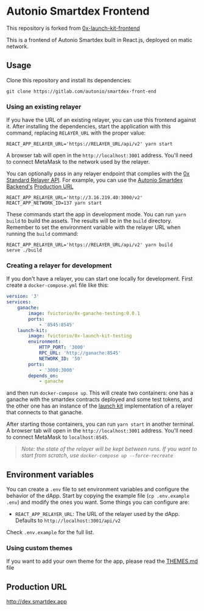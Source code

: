 # Autonio Smartdex Frontend

This repository is forked from [0x-launch-kit-frontend](https://github.com/0xProject/0x-launch-kit-frontend)

This is a frontend of Autonio Smartdex built in React.js, deployed on matic network.

## Usage

Clone this repository and install its dependencies:

```
git clone https://gitlab.com/autonio/smartdex-front-end

```

### Using an existing relayer

If you have the URL of an existing relayer, you can use this frontend against it. After installing the dependencies, start the application with this command, replacing `RELAYER_URL` with the proper value:

```
REACT_APP_RELAYER_URL='https://RELAYER_URL/api/v2' yarn start
```

A browser tab will open in the `http://localhost:3001` address. You'll need to connect MetaMask to the network used by the relayer.

You can optionally pass in any relayer endpoint that complies with the [0x Standard Relayer API](https://github.com/0xProject/standard-relayer-api). For example, you can use the [Autonio Smartdex Backend's](https://gitlab.com/autonio/smartdex-backend) [Production URL](http://3.16.219.40:3000/v2)

```
REACT_APP_RELAYER_URL='http://3.16.219.40:3000/v2' REACT_APP_NETWORK_ID=137 yarn start
```

These commands start the app in development mode. You can run `yarn build` to build the assets. The results will be in the `build` directory. Remember to set the environment variable with the relayer URL when running the `build` command:

```
REACT_APP_RELAYER_URL='https://RELAYER_URL/api/v2' yarn build
serve ./build
```

### Creating a relayer for development

If you don't have a relayer, you can start one locally for development. First create a `docker-compose.yml` file like this:

```yml
version: '3'
services:
    ganache:
        image: fvictorio/0x-ganache-testing:0.0.1
        ports:
            - '8545:8545'
    launch-kit:
        image: fvictorio/0x-launch-kit-testing
        environment:
            HTTP_PORT: '3000'
            RPC_URL: 'http://ganache:8545'
            NETWORK_ID: '50'
        ports:
            - '3000:3000'
        depends_on:
            - ganache
```

and then run `docker-compose up`. This will create two containers: one has a ganache with the smartdex contracts deployed and some test tokens, and the other one has an instance of the [launch kit](https://github.com/0xProject/0x-launch-kit) implementation of a relayer that connects to that ganache.

After starting those containers, you can run `yarn start` in another terminal. A browser tab will open in the `http://localhost:3001` address. You'll need to connect MetaMask to `localhost:8545`.

> _Note: the state of the relayer will be kept between runs. If you want to start from scratch, use `docker-compose up --force-recreate`_

## Environment variables

You can create a `.env` file to set environment variables and configure the behavior of the dApp. Start by copying the example file (`cp .env.example .env`) and modify the ones you want. Some things you can configure are:

-   `REACT_APP_RELAYER_URL`: The URL of the relayer used by the dApp. Defaults to `http://localhost:3001/api/v2`

Check `.env.example` for the full list.

### Using custom themes

If you want to add your own theme for the app, please read the [THEMES.md](THEMES.md) file

## Production URL

http://dex.smartdex.app